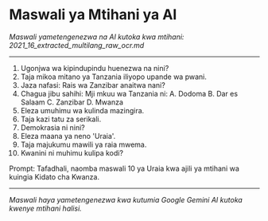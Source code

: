 # Maswali ya Mtihani ya AI
*Maswali yametengenezwa na AI kutoka kwa mtihani: 2021_16_extracted_multilang_raw_ocr.md*

---

1.  Ugonjwa wa kipindupindu huenezwa na nini?
2.  Taja mikoa mitano ya Tanzania iliyopo upande wa pwani.
3.  Jaza nafasi: Rais wa Zanzibar anaitwa nani?
4.  Chagua jibu sahihi: Mji mkuu wa Tanzania ni: A. Dodoma B. Dar es Salaam C. Zanzibar D. Mwanza
5.  Eleza umuhimu wa kulinda mazingira.
6.  Taja kazi tatu za serikali.
7.  Demokrasia ni nini?
8.  Eleza maana ya neno 'Uraia'.
9.  Taja majukumu mawili ya raia mwema.
10. Kwanini ni muhimu kulipa kodi?

Prompt: Tafadhali, naomba maswali 10 ya Uraia kwa ajili ya mtihani wa kuingia Kidato cha Kwanza.

---
*Maswali haya yametengenezwa kwa kutumia Google Gemini AI kutoka kwenye mtihani halisi.*
